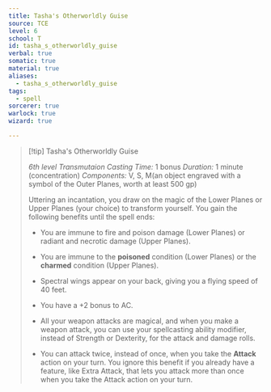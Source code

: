 ```yaml
---
title: Tasha's Otherworldly Guise
source: TCE
level: 6
school: T
id: tasha_s_otherworldly_guise
verbal: true
somatic: true
material: true
aliases:
  - tasha_s_otherworldly_guise
tags:
  - spell
sorcerer: true
warlock: true
wizard: true

---
```

>[!tip] Tasha's Otherworldly Guise
>
> *6th level Transmutaion*
> *Casting Time:* 1 bonus
> *Duration:* 1 minute (concentration)
> *Components:* V, S, M(an object engraved with a symbol of the Outer Planes, worth at least 500 gp)
>
>Uttering an incantation, you draw on the magic of the Lower Planes or Upper Planes (your choice) to transform yourself. You gain the following benefits until the spell ends:
>
>-  You are immune to fire and poison damage (Lower Planes) or radiant and necrotic damage (Upper Planes).
>
>-  You are immune to the **poisoned** condition (Lower Planes) or the **charmed** condition (Upper Planes).
>
>-  Spectral wings appear on your back, giving you a flying speed of 40 feet.
>
>-  You have a +2 bonus to AC.
>
>-  All your weapon attacks are magical, and when you make a weapon attack, you can use your spellcasting ability modifier, instead of Strength or Dexterity, for the attack and damage rolls.
>
>-  You can attack twice, instead of once, when you take the **Attack** action on your turn. You ignore this benefit if you already have a feature, like Extra Attack, that lets you attack more than once when you take the Attack action on your turn.
>

